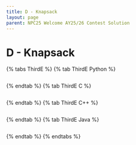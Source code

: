 ```yaml
---
title: D - Knapsack
layout: page
parent: NPC25 Welcome AY25/26 Contest Solution
---
```


# D - Knapsack

{% tabs ThirdE %}
{% tab ThirdE Python %}
```python
```
{% endtab %}
{% tab ThirdE C %}
```c
```
{% endtab %}
{% tab ThirdE C++ %}
```cpp
```
{% endtab %}
{% tab ThirdE Java %}
```java
```
{% endtab %}
{% endtabs %}